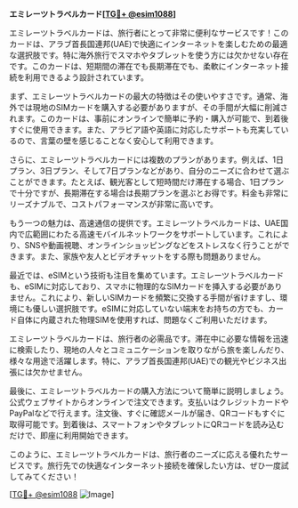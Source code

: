 **エミレーツトラベルカード[[TG💪+ @esim1088](https://t.me/s/esim1088)]**

エミレーツトラベルカードは、旅行者にとって非常に便利なサービスです！このカードは、アラブ首長国連邦(UAE)で快適にインターネットを楽しむための最適な選択肢です。特に海外旅行でスマホやタブレットを使う方には欠かせない存在です。このカードは、短期間の滞在でも長期滞在でも、柔軟にインターネット接続を利用できるよう設計されています。

まず、エミレーツトラベルカードの最大の特徴はその使いやすさです。通常、海外では現地のSIMカードを購入する必要がありますが、その手間が大幅に削減されます。このカードは、事前にオンラインで簡単に予約・購入が可能で、到着後すぐに使用できます。また、アラビア語や英語に対応したサポートも充実しているので、言葉の壁を感じることなく安心して利用できます。

さらに、エミレーツトラベルカードには複数のプランがあります。例えば、1日プラン、3日プラン、そして7日プランなどがあり、自分のニーズに合わせて選ぶことができます。たとえば、観光客として短時間だけ滞在する場合、1日プランで十分ですが、長期滞在する場合は長期プランを選ぶとお得です。料金も非常にリーズナブルで、コストパフォーマンスが非常に高いです。

もう一つの魅力は、高速通信の提供です。エミレーツトラベルカードは、UAE国内で広範囲にわたる高速モバイルネットワークをサポートしています。これにより、SNSや動画視聴、オンラインショッピングなどをストレスなく行うことができます。また、家族や友人とビデオチャットをする際も問題ありません。

最近では、eSIMという技術も注目を集めています。エミレーツトラベルカードも、eSIMに対応しており、スマホに物理的なSIMカードを挿入する必要がありません。これにより、新しいSIMカードを頻繁に交換する手間が省けますし、環境にも優しい選択肢です。eSIMに対応していない端末をお持ちの方でも、カード自体に内蔵された物理SIMを使用すれば、問題なくご利用いただけます。

エミレーツトラベルカードは、旅行者の必需品です。滞在中に必要な情報を迅速に検索したり、現地の人々とコミュニケーションを取りながら旅を楽しんだり、様々な用途で活躍します。特に、アラブ首長国連邦(UAE)での観光やビジネス出張には欠かせません。

最後に、エミレーツトラベルカードの購入方法について簡単に説明しましょう。公式ウェブサイトからオンラインで注文できます。支払いはクレジットカードやPayPalなどで行えます。注文後、すぐに確認メールが届き、QRコードもすぐに取得可能です。到着後は、スマートフォンやタブレットにQRコードを読み込むだけで、即座に利用開始できます。

このように、エミレーツトラベルカードは、旅行者のニーズに応える優れたサービスです。旅行先での快適なインターネット接続を確保したい方は、ぜひ一度試してみてください！

[[TG💪+ @esim1088](https://t.me/s/esim1088) ![Image](https://i.postimg.cc/Y0z9fWf4/image.png)]